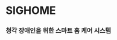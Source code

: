 # SIGHOME
### 청각 장애인을 위한 스마트 홈 케어 시스템

[Notion Link]:(https://quick-kryptops-ef4.notion.site/SIGHOME-8a276e9d477440549cd70785a631aa57?pvs=4)
